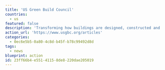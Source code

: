 ```yaml
---
title: 'US Green Build Council'
countries:
  - us
featured: false
description: 'Transforming how buildings are designed, constructed and operated through the LEED construction standard. Articles about benchmarking energy efficiency of materials, city strategy, measuring the health of indoor spaces, reducing off-gassing, and improving air quality.'
action_url: 'https://www.usgbc.org/articles'
categories:
  - 0ec6e5b5-0a80-4c8d-b45f-b78c99492d8d
tags:
  - news
blueprint: action
id: 23ff66b4-e551-4115-8de8-220dae205019
---
```

